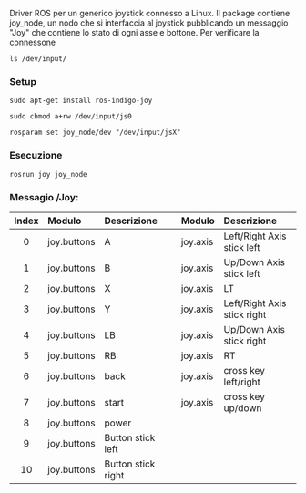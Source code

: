 Driver ROS per un generico joystick connesso a Linux. Il package contiene joy_node, un nodo che si interfaccia al joystick pubblicando un messaggio "Joy" che contiene lo stato di ogni asse e bottone.
Per verificare la connessone
```
ls /dev/input/
```
### Setup ###
```
sudo apt-get install ros-indigo-joy
```
```
sudo chmod a+rw /dev/input/js0
```
```
rosparam set joy_node/dev "/dev/input/jsX"
```
### Esecuzione ###
```
rosrun joy joy_node
```

### Messagio /Joy: ###
| Index | Modulo | Descrizione |  | Modulo | Descrizione |
| :---: | :--- | :--- | --- | :--- | :--- |
| 0 | joy.buttons | A |  | joy.axis | Left/Right Axis stick left |
| 1 | joy.buttons | B |  | joy.axis | Up/Down Axis stick left |
| 2 | joy.buttons | X |  | joy.axis | LT |
| 3 | joy.buttons | Y |  | joy.axis | Left/Right Axis stick right |
| 4 | joy.buttons | LB |  | joy.axis | Up/Down Axis stick right |
| 5 | joy.buttons | RB |  | joy.axis | RT |
| 6 | joy.buttons | back |  | joy.axis | cross key left/right |
| 7 | joy.buttons | start |  | joy.axis | cross key up/down |
| 8 | joy.buttons | power |
| 9 | joy.buttons | Button stick left |
| 10 | joy.buttons | Button stick right |


